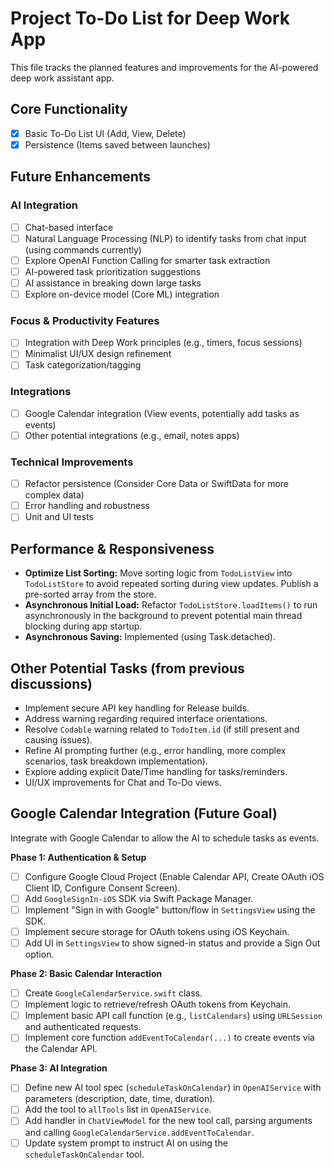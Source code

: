 # Project To-Do List for Deep Work App

This file tracks the planned features and improvements for the AI-powered deep work assistant app.

## Core Functionality
- [x] Basic To-Do List UI (Add, View, Delete)
- [x] Persistence (Items saved between launches)

## Future Enhancements

### AI Integration
- [ ] Chat-based interface
- [ ] Natural Language Processing (NLP) to identify tasks from chat input (using commands currently)
- [ ] Explore OpenAI Function Calling for smarter task extraction
- [ ] AI-powered task prioritization suggestions
- [ ] AI assistance in breaking down large tasks
- [ ] Explore on-device model (Core ML) integration

### Focus & Productivity Features
- [ ] Integration with Deep Work principles (e.g., timers, focus sessions)
- [ ] Minimalist UI/UX design refinement
- [ ] Task categorization/tagging

### Integrations
- [ ] Google Calendar integration (View events, potentially add tasks as events)
- [ ] Other potential integrations (e.g., email, notes apps)

### Technical Improvements
- [ ] Refactor persistence (Consider Core Data or SwiftData for more complex data)
- [ ] Error handling and robustness
- [ ] Unit and UI tests 

## Performance & Responsiveness

*   **Optimize List Sorting:** Move sorting logic from `TodoListView` into `TodoListStore` to avoid repeated sorting during view updates. Publish a pre-sorted array from the store.
*   **Asynchronous Initial Load:** Refactor `TodoListStore.loadItems()` to run asynchronously in the background to prevent potential main thread blocking during app startup.
*   **Asynchronous Saving:** Implemented (using Task.detached).

## Other Potential Tasks (from previous discussions)

*   Implement secure API key handling for Release builds.
*   Address warning regarding required interface orientations.
*   Resolve `Codable` warning related to `TodoItem.id` (if still present and causing issues).
*   Refine AI prompting further (e.g., error handling, more complex scenarios, task breakdown implementation).
*   Explore adding explicit Date/Time handling for tasks/reminders.
*   UI/UX improvements for Chat and To-Do views.

## Google Calendar Integration (Future Goal)

Integrate with Google Calendar to allow the AI to schedule tasks as events.

**Phase 1: Authentication & Setup**
- [ ] Configure Google Cloud Project (Enable Calendar API, Create OAuth iOS Client ID, Configure Consent Screen).
- [ ] Add `GoogleSignIn-iOS` SDK via Swift Package Manager.
- [ ] Implement "Sign in with Google" button/flow in `SettingsView` using the SDK.
- [ ] Implement secure storage for OAuth tokens using iOS Keychain.
- [ ] Add UI in `SettingsView` to show signed-in status and provide a Sign Out option.

**Phase 2: Basic Calendar Interaction**
- [ ] Create `GoogleCalendarService.swift` class.
- [ ] Implement logic to retrieve/refresh OAuth tokens from Keychain.
- [ ] Implement basic API call function (e.g., `listCalendars`) using `URLSession` and authenticated requests.
- [ ] Implement core function `addEventToCalendar(...)` to create events via the Calendar API.

**Phase 3: AI Integration**
- [ ] Define new AI tool spec (`scheduleTaskOnCalendar`) in `OpenAIService` with parameters (description, date, time, duration).
- [ ] Add the tool to `allTools` list in `OpenAIService`.
- [ ] Add handler in `ChatViewModel` for the new tool call, parsing arguments and calling `GoogleCalendarService.addEventToCalendar`.
- [ ] Update system prompt to instruct AI on using the `scheduleTaskOnCalendar` tool. 